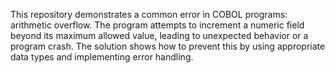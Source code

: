 This repository demonstrates a common error in COBOL programs: arithmetic overflow. The program attempts to increment a numeric field beyond its maximum allowed value, leading to unexpected behavior or a program crash. The solution shows how to prevent this by using appropriate data types and implementing error handling.